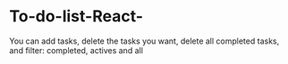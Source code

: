 # To-do-list-React-
You can add tasks, delete the tasks you want, delete all completed tasks, and filter: completed, actives and all 
